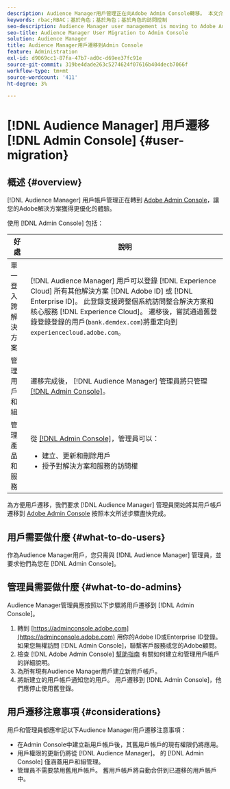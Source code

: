 ```yaml
---
description: Audience Manager用戶管理正在向Adobe Admin Console轉移。 本文介紹您需要做什麼來準備用戶遷移，以及遷移完成後將發生哪些更改。
keywords: rbac;RBAC；基於角色；基於角色；基於角色的訪問控制
seo-description: Audience Manager user management is moving to Adobe Admin Console. This article explains what you need to do to prepare for user migration, and what will change once the migration is complete.
seo-title: Audience Manager User Migration to Admin Console
solution: Audience Manager
title: Audience Manager用戶遷移到Admin Console
feature: Administration
exl-id: d9069cc1-87fa-47b7-ad0c-d69ee37fc91e
source-git-commit: 319be4dade263c5274624f07616b404decb7066f
workflow-type: tm+mt
source-wordcount: '411'
ht-degree: 3%

---
```


# [!DNL Audience Manager] 用戶遷移 [!DNL Admin Console] {#user-migration}

## 概述 {#overview}

[!DNL Audience Manager] 用戶帳戶管理正在轉到 [Adobe Admin Console](https://helpx.adobe.com/tw/enterprise/using/admin-console.html)，讓您的Adobe解決方案獲得更優化的體驗。

使用 [!DNL Admin Console] 包括：

| 好處 | 說明 |
|---|---|
| 單一登入 跨解決方案 | [!DNL Audience Manager] 用戶可以登錄 [!DNL Experience Cloud] 所有其他解決方案 [!DNL Adobe ID] 或 [!DNL Enterprise ID]。 此登錄支援跨整個系統訪問整合解決方案和核心服務 [!DNL Experience Cloud]。 遷移後，嘗試通過舊登錄登錄登錄的用戶(`bank.demdex.com`)將重定向到 `experiencecloud.adobe.com`。 |
| 管理用戶和組 | 遷移完成後， [!DNL Audience Manager] 管理員將只管理 [[!DNL Admin Console]](https://adminconsole.adobe.com/enterprise/)。 |
| 管理產品和服務 | 從 [[!DNL Admin Console]](https://adminconsole.adobe.com/enterprise/)，管理員可以： <ul><li>建立、更新和刪除用戶</li><li>授予對解決方案和服務的訪問權</li></ul> |

為方便用戶遷移，我們要求 [!DNL Audience Manager] 管理員開始將其用戶帳戶遷移到 [Adobe Admin Console](https://helpx.adobe.com/enterprise/using/admin-console.html) 按照本文所述步驟盡快完成。

## 用戶需要做什麼 {#what-to-do-users}

作為Audience Manager用戶，您只需與 [!DNL Audience Manager] 管理員，並要求他們為您在 [!DNL Admin Console]。

## 管理員需要做什麼 {#what-to-do-admins}

Audience Manager管理員應按照以下步驟將用戶遷移到 [!DNL Admin Console]。

1. 轉到 [https://adminconsole.adobe.com](https://adminconsole.adobe.com) 用你的Adobe ID或Enterprise ID登錄。 如果您無權訪問 [!DNL Admin Console]，聯繫客戶服務或您的Adobe顧問。
2. 檢查 [!DNL Adobe Admin Console] [幫助指南](https://helpx.adobe.com/enterprise/admin-guide.html/enterprise/using/users.ug.html) 有關如何建立和管理用戶帳戶的詳細說明。
3. 為所有現有Audience Manager用戶建立新用戶帳戶。
4. 將新建立的用戶帳戶通知您的用戶。 用戶遷移到 [!DNL Admin Console]，他們應停止使用舊登錄。

## 用戶遷移注意事項 {#considerations}

用戶和管理員都應牢記以下Audience Manager用戶遷移注意事項：

* 在Admin Console中建立新用戶帳戶後，其舊用戶帳戶的現有權限仍將應用。
* 用戶權限的更新仍將從 [!DNL Audience Manager]。 的 [!DNL Admin Console] 僅涵蓋用戶和組管理。
* 管理員不需要禁用舊用戶帳戶。 舊用戶帳戶將自動合併到已遷移的用戶帳戶中。
